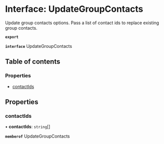 # Interface: UpdateGroupContacts

Update group contacts options. Pass a list of contact ids to replace existing group contacts.

**`export`**

**`interface`** UpdateGroupContacts

## Table of contents

### Properties

- [contactIds](UpdateGroupContacts.md#contactids)

## Properties

### <a id="contactids" name="contactids"></a> contactIds

• **contactIds**: `string`[]

**`memberof`** UpdateGroupContacts
